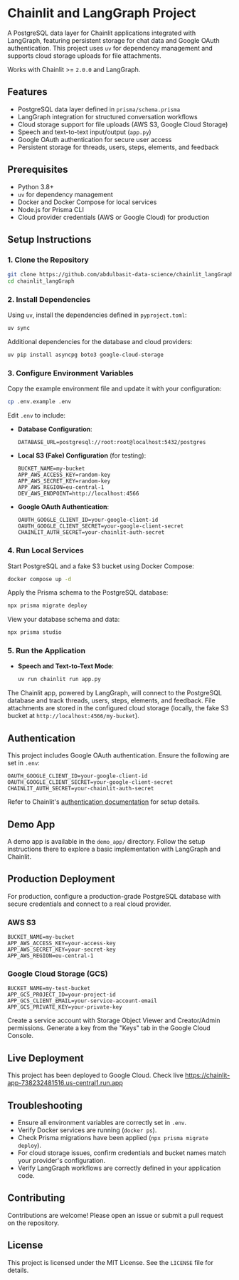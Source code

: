 # Chainlit and LangGraph  Project

A PostgreSQL data layer for Chainlit applications integrated with LangGraph, featuring persistent storage for chat data and Google OAuth authentication. This project uses `uv` for dependency management and supports cloud storage uploads for file attachments.

Works with Chainlit >= `2.0.0` and LangGraph.

## Features

- PostgreSQL data layer defined in `prisma/schema.prisma`
- LangGraph integration for structured conversation workflows
- Cloud storage support for file uploads (AWS S3, Google Cloud Storage)
- Speech and text-to-text input/output (`app.py`)
- Google OAuth authentication for secure user access
- Persistent storage for threads, users, steps, elements, and feedback

## Prerequisites

- Python 3.8+
- `uv` for dependency management
- Docker and Docker Compose for local services
- Node.js for Prisma CLI
- Cloud provider credentials (AWS or Google Cloud) for production

## Setup Instructions

### 1. Clone the Repository

```bash
git clone https://github.com/abdulbasit-data-science/chainlit_langGraph
cd chainlit_langGraph
```

### 2. Install Dependencies

Using `uv`, install the dependencies defined in `pyproject.toml`:

```bash
uv sync
```

Additional dependencies for the database and cloud providers:

```bash
uv pip install asyncpg boto3 google-cloud-storage
```

### 3. Configure Environment Variables

Copy the example environment file and update it with your configuration:

```bash
cp .env.example .env
```

Edit `.env` to include:

- **Database Configuration**:
  ```env
  DATABASE_URL=postgresql://root:root@localhost:5432/postgres
  ```

- **Local S3 (Fake) Configuration** (for testing):
  ```env
  BUCKET_NAME=my-bucket
  APP_AWS_ACCESS_KEY=random-key
  APP_AWS_SECRET_KEY=random-key
  APP_AWS_REGION=eu-central-1
  DEV_AWS_ENDPOINT=http://localhost:4566
  ```

- **Google OAuth Authentication**:
  ```env
  OAUTH_GOOGLE_CLIENT_ID=your-google-client-id
  OAUTH_GOOGLE_CLIENT_SECRET=your-google-client-secret
  CHAINLIT_AUTH_SECRET=your-chainlit-auth-secret
  ```

### 4. Run Local Services

Start PostgreSQL and a fake S3 bucket using Docker Compose:

```bash
docker compose up -d
```

Apply the Prisma schema to the PostgreSQL database:

```bash
npx prisma migrate deploy
```

View your database schema and data:

```bash
npx prisma studio
```

### 5. Run the Application

- **Speech and Text-to-Text Mode**:
  ```bash
  uv run chainlit run app.py
  ```

The Chainlit app, powered by LangGraph, will connect to the PostgreSQL database and track threads, users, steps, elements, and feedback. File attachments are stored in the configured cloud storage (locally, the fake S3 bucket at `http://localhost:4566/my-bucket`).

## Authentication

This project includes Google OAuth authentication. Ensure the following are set in `.env`:

```env
OAUTH_GOOGLE_CLIENT_ID=your-google-client-id
OAUTH_GOOGLE_CLIENT_SECRET=your-google-client-secret
CHAINLIT_AUTH_SECRET=your-chainlit-auth-secret
```

Refer to Chainlit's [authentication documentation](https://docs.chainlit.io/authentication/overview) for setup details.

## Demo App

A demo app is available in the `demo_app/` directory. Follow the setup instructions there to explore a basic implementation with LangGraph and Chainlit.

## Production Deployment

For production, configure a production-grade PostgreSQL database with secure credentials and connect to a real cloud provider.

### AWS S3

```env
BUCKET_NAME=my-bucket
APP_AWS_ACCESS_KEY=your-access-key
APP_AWS_SECRET_KEY=your-secret-key
APP_AWS_REGION=eu-central-1
```

### Google Cloud Storage (GCS)

```env
BUCKET_NAME=my-test-bucket
APP_GCS_PROJECT_ID=your-project-id
APP_GCS_CLIENT_EMAIL=your-service-account-email
APP_GCS_PRIVATE_KEY=your-private-key
```

Create a service account with Storage Object Viewer and Creator/Admin permissions. Generate a key from the "Keys" tab in the Google Cloud Console.

## Live Deployment

This project has been deployed to Google Cloud. Check live https://chainlit-app-738232481516.us-central1.run.app

## Troubleshooting

- Ensure all environment variables are correctly set in `.env`.
- Verify Docker services are running (`docker ps`).
- Check Prisma migrations have been applied (`npx prisma migrate deploy`).
- For cloud storage issues, confirm credentials and bucket names match your provider's configuration.
- Verify LangGraph workflows are correctly defined in your application code.

## Contributing

Contributions are welcome! Please open an issue or submit a pull request on the repository.

## License

This project is licensed under the MIT License. See the `LICENSE` file for details.
